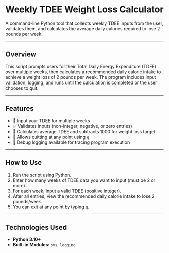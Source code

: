 # Weekly TDEE Weight Loss Calculator

A command-line Python tool that collects weekly TDEE inputs from the user, validates them, and calculates the average daily calories required to lose 2 pounds per week.

---

## Overview

This script prompts users for their Total Daily Energy Expenditure (TDEE) over multiple weeks, then calculates a recommended daily caloric intake to achieve a weight loss of 2 pounds per week. The program includes input validation, logging, and runs until the calculation is completed or the user chooses to quit.

---

## Features

- 📅 Input your TDEE for multiple weeks  
- ✅ Validates inputs (non-integer, negative, or zero entries)  
- 🧮 Calculates average TDEE and subtracts 1000 for weight loss target  
- 🔄 Allows quitting at any point using `q`  
- 🧪 Debug logging available for tracing program execution  

---

## How to Use

1. Run the script using Python.
2. Enter how many weeks of TDEE data you want to input (must be 2 or more).
3. For each week, input a valid TDEE (positive integer).
4. After all entries, view the recommended daily calorie intake to lose 2 pounds/week.
5. You can exit at any point by typing `q`.

---

## Technologies Used

- **Python 3.10+**
- **Built-in Modules:** `sys`, `logging`
